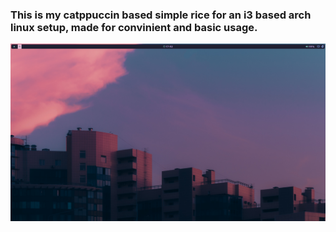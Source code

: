 ### This is my catppuccin based simple rice for an i3 based arch linux setup, made for convinient and basic usage.

![Screenshot](.Screenshots/07.png)
